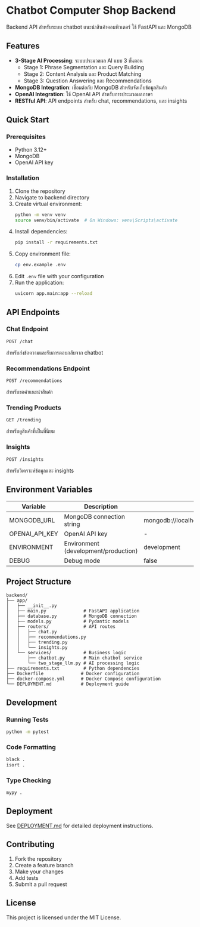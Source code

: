 # Chatbot Computer Shop Backend

Backend API สำหรับระบบ chatbot แนะนำสินค้าคอมพิวเตอร์ ใช้ FastAPI และ MongoDB

## Features

- **3-Stage AI Processing**: ระบบประมวลผล AI แบบ 3 ขั้นตอน
  - Stage 1: Phrase Segmentation และ Query Building
  - Stage 2: Content Analysis และ Product Matching
  - Stage 3: Question Answering และ Recommendations
- **MongoDB Integration**: เชื่อมต่อกับ MongoDB สำหรับจัดเก็บข้อมูลสินค้า
- **OpenAI Integration**: ใช้ OpenAI API สำหรับการประมวลผลภาษา
- **RESTful API**: API endpoints สำหรับ chat, recommendations, และ insights

## Quick Start

### Prerequisites

- Python 3.12+
- MongoDB
- OpenAI API key

### Installation

1. Clone the repository
2. Navigate to backend directory
3. Create virtual environment:
   ```bash
   python -m venv venv
   source venv/bin/activate  # On Windows: venv\Scripts\activate
   ```
4. Install dependencies:
   ```bash
   pip install -r requirements.txt
   ```
5. Copy environment file:
   ```bash
   cp env.example .env
   ```
6. Edit `.env` file with your configuration
7. Run the application:
   ```bash
   uvicorn app.main:app --reload
   ```

## API Endpoints

### Chat Endpoint
```
POST /chat
```
สำหรับส่งข้อความและรับการตอบกลับจาก chatbot

### Recommendations Endpoint
```
POST /recommendations
```
สำหรับขอคำแนะนำสินค้า

### Trending Products
```
GET /trending
```
สำหรับดูสินค้าที่เป็นที่นิยม

### Insights
```
POST /insights
```
สำหรับวิเคราะห์ข้อมูลและ insights

## Environment Variables

| Variable | Description | Default |
|----------|-------------|---------|
| MONGODB_URL | MongoDB connection string | mongodb://localhost:27017/chatbot_computershop |
| OPENAI_API_KEY | OpenAI API key | - |
| ENVIRONMENT | Environment (development/production) | development |
| DEBUG | Debug mode | false |

## Project Structure

```
backend/
├── app/
│   ├── __init__.py
│   ├── main.py              # FastAPI application
│   ├── database.py          # MongoDB connection
│   ├── models.py            # Pydantic models
│   ├── routers/             # API routes
│   │   ├── chat.py
│   │   ├── recommendations.py
│   │   ├── trending.py
│   │   └── insights.py
│   └── services/            # Business logic
│       ├── chatbot.py       # Main chatbot service
│       └── two_stage_llm.py # AI processing logic
├── requirements.txt         # Python dependencies
├── Dockerfile              # Docker configuration
├── docker-compose.yml      # Docker Compose configuration
└── DEPLOYMENT.md           # Deployment guide
```

## Development

### Running Tests
```bash
python -m pytest
```

### Code Formatting
```bash
black .
isort .
```

### Type Checking
```bash
mypy .
```

## Deployment

See [DEPLOYMENT.md](DEPLOYMENT.md) for detailed deployment instructions.

## Contributing

1. Fork the repository
2. Create a feature branch
3. Make your changes
4. Add tests
5. Submit a pull request

## License

This project is licensed under the MIT License. 